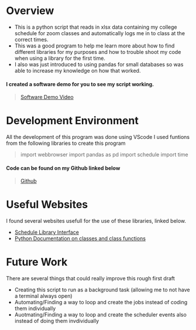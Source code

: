 # Overview

- This is a python script that reads in  xlsx data containing my college schedule for zoom classes and automatically logs me in to class at the correct times.
- This was a good program to help me learn more about how to find different libraries for my purposes and how to trouble shoot my code when using a library for the first time.
- I also was just introduced to using pandas for small databases so was able to increase my knowledge on how that worked.


#### I created a software demo for you to see my script working.
> [Software Demo Video](https://youtu.be/QfXsB_5oCIw)

# Development Environment

All the development of this program was done using VScode
I used funtions from the following libraries to create this program
> import webbrowser
import pandas as pd
import schedule
import time

#### Code can be found on my Github linked below
> [Github](https://github.com/hewentto)

# Useful Websites

I found several websites usefull for the use of these libraries, linked below.
* [Schedule Library Interface](https://schedule.readthedocs.io/en/stable/api.html)
* [Python Documentation on classes and class functions](https://docs.python.org/3/tutorial/classes.html)

# Future Work

There are several things that could really improve this rough first draft
* Creating this script to run as a background task (allowing me to not have a terminal always open)
* Automating/Finding a way to loop and create the jobs instead of coding them individually
* Auotmating/Finding a way to loop and create the scheduler events also instead of doing them invdividually
